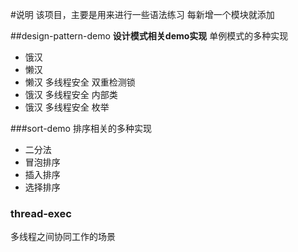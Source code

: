 #说明
该项目，主要是用来进行一些语法练习
每新增一个模块就添加

##design-pattern-demo
**设计模式相关demo实现**
单例模式的多种实现
- 饿汉
- 懒汉
- 懒汉 多线程安全 双重检测锁
- 饿汉 多线程安全 内部类
- 饿汉 多线程安全 枚举

###sort-demo
排序相关的多种实现
- 二分法
- 冒泡排序
- 插入排序
- 选择排序

### thread-exec 
多线程之间协同工作的场景